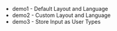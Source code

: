 * demo1 - Default Layout and Language
* demo2 - Custom Layout and Language
* demo3 - Store Input as User Types
